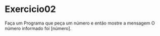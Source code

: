 # Exercicio02

Faça um Programa que peça um número e então mostre a mensagem O número informado foi [número].
